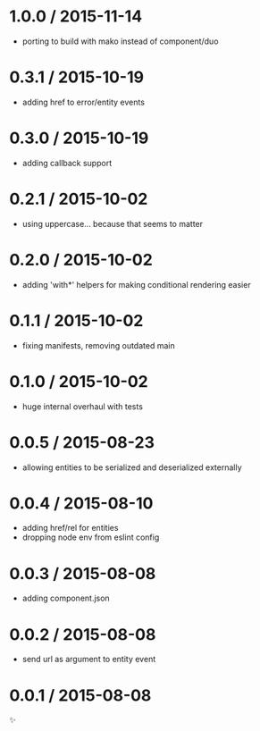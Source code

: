
1.0.0 / 2015-11-14
==================

  * porting to build with mako instead of component/duo

0.3.1 / 2015-10-19
==================

  * adding href to error/entity events

0.3.0 / 2015-10-19
==================

  * adding callback support

0.2.1 / 2015-10-02
==================

  * using uppercase... because that seems to matter

0.2.0 / 2015-10-02
==================

  * adding 'with*' helpers for making conditional rendering easier

0.1.1 / 2015-10-02
==================

  * fixing manifests, removing outdated main

0.1.0 / 2015-10-02
==================

  * huge internal overhaul with tests

0.0.5 / 2015-08-23
==================

  * allowing entities to be serialized and deserialized externally

0.0.4 / 2015-08-10
==================

  * adding href/rel for entities
  * dropping node env from eslint config

0.0.3 / 2015-08-08
==================

  * adding component.json

0.0.2 / 2015-08-08
==================

  * send url as argument to entity event

0.0.1 / 2015-08-08
==================

:sparkles:
